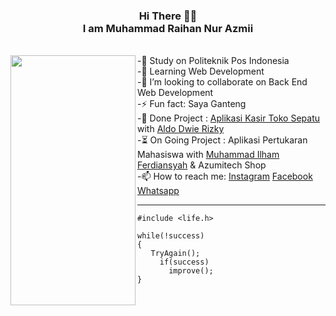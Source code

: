 <h3 align="center"><strong> Hi </strong> There 👋🏻 <br>I am Muhammad Raihan Nur Azmii</h3>
<br>
<img align="left" width=200" height="400" src="https://cdn.discordapp.com/attachments/780423169328152610/928051434405122068/ssstiktok_1639065754.gif">
 -🔭 Study on Politeknik Pos Indonesia <br>
 -🌱 Learning Web Development <br> 
 -👯 I’m looking to collaborate on Back End Web Development <br>
 -⚡ Fun fact: Saya Ganteng <br>
 -📃 Done Project : <a href="http://proyek-1-kasir-toko-sepatu.epizy.com/login.php">Aplikasi Kasir Toko Sepatu</a> with <a href="https://github.com/aldodwrzy">Aldo Dwie Rizky</a><br>
 -⏳ On Going Project : Aplikasi Pertukaran Mahasiswa with <a href="https://github.com/Muhammad-Ilham-Ferdiansyah">Muhammad Ilham Ferdiansyah</a> & Azumitech Shop <br>
 -📫 How to reach me: <a href="https://www.instagram.com/mraihanna1278.cs/">Instagram</a> <a href="https://www.facebook.com/raihan.nurazmii">Facebook</a> <a href="https://api.whatsapp.com/send?phone=6289504824037&text=Hai%20Azumi%2C%20I%20know%20your%20phone%20on%20Github">Whatsapp</a>

---

```
#include <life.h>

while(!success)
{
   TryAgain();
     if(success)
       improve();
}
```
